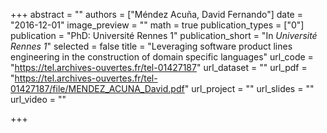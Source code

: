 +++
abstract = ""
authors = ["Méndez Acuña, David Fernando"]
date = "2016-12-01"
image_preview = ""
math = true
publication_types = ["0"]
publication = "PhD: Université Rennes 1"
publication_short = "In *Université Rennes 1*"
selected = false
title = "Leveraging software product lines engineering in the construction of domain specific languages"
url_code = "https://tel.archives-ouvertes.fr/tel-01427187"
url_dataset = ""
url_pdf = "https://tel.archives-ouvertes.fr/tel-01427187/file/MENDEZ_ACUNA_David.pdf"
url_project = ""
url_slides = ""
url_video = ""

+++
